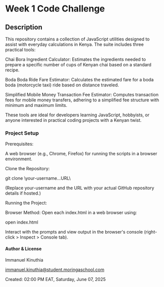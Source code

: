 # Week 1 Code Challenge

## Description

This repository contains a collection of JavaScript utilities designed to assist with everyday calculations in Kenya. The suite includes three practical tools:

Chai Bora Ingredient Calculator: Estimates the ingredients needed to prepare a specific number of cups of Kenyan chai based on a standard recipe.

Boda Boda Ride Fare Estimator: Calculates the estimated fare for a boda boda (motorcycle taxi) ride based on distance traveled.

Simplified Mobile Money Transaction Fee Estimator: Computes transaction fees for mobile money transfers, adhering to a simplified fee structure with minimum and maximum limits.

These tools are ideal for developers learning JavaScript, hobbyists, or anyone interested in practical coding projects with a Kenyan twist.

### Project Setup

Prerequisites:

A web browser (e.g., Chrome, Firefox) for running the scripts in a browser environment.

Clone the Repository:

git clone \\your-username...URL\\

(Replace your-username and the URL with your actual GitHub repository details if hosted.)

Running the Project:

Browser Method: Open each index.html in a web browser using:

open index.html

Interact with the prompts and view output in the browser's console (right-click > Inspect > Console tab).

#### Author & License

Immanuel Kinuthia

immanuel.kinuthia@student.moringaschool.com

Created: 02:00 PM EAT, Saturday, June 07, 2025